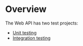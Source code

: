 # Overview

The Web API has two test projects:

- [Unit testing](unit_testing.md)
- [Integration testing](integration_testing.md) 